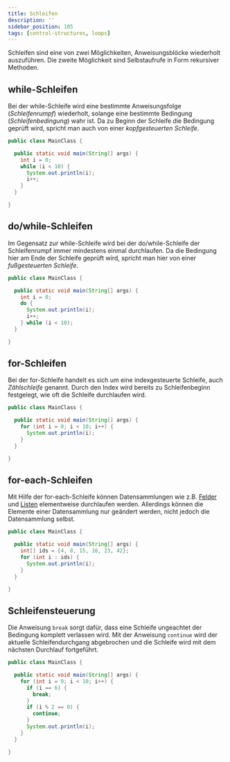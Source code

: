 ```yaml
---
title: Schleifen
description: ''
sidebar_position: 105
tags: [control-structures, loops]
---
```


Schleifen sind eine von zwei Möglichkeiten, Anweisungsblöcke wiederholt
auszuführen. Die zweite Möglichkeit sind Selbstaufrufe in Form rekursiver
Methoden.

## while-Schleifen

Bei der while-Schleife wird eine bestimmte Anweisungsfolge (_Schleifenrumpf_)
wiederholt, solange eine bestimmte Bedingung (_Schleifenbedingung_) wahr ist. Da
zu Beginn der Schleife die Bedingung geprüft wird, spricht man auch von einer
_kopfgesteuerten Schleife_.

```java title="MainClass.java" showLineNumbers
public class MainClass {

  public static void main(String[] args) {
    int i = 0;
    while (i < 10) {
      System.out.println(i);
      i++;
    }
  }

}
```

## do/while-Schleifen

Im Gegensatz zur while-Schleife wird bei der do/while-Schleife der
Schleifenrumpf immer mindestens einmal durchlaufen. Da die Bedingung hier am
Ende der Schleife geprüft wird, spricht man hier von einer _fußgesteuerten
Schleife_.

```java title="MainClass.java" showLineNumbers
public class MainClass {

  public static void main(String[] args) {
    int i = 0;
    do {
      System.out.println(i);
      i++;
    } while (i < 10);
  }

}
```

## for-Schleifen

Bei der for-Schleife handelt es sich um eine indexgesteuerte Schleife, auch
_Zählschleife_ genannt. Durch den Index wird bereits zu Schleifenbeginn
festgelegt, wie oft die Schleife durchlaufen wird.

```java title="MainClass.java" showLineNumbers
public class MainClass {

  public static void main(String[] args) {
    for (int i = 0; i < 10; i++) {
      System.out.println(i);
    }
  }

}
```

## for-each-Schleifen

Mit Hilfe der for-each-Schleife können Datensammlungen wie z.B.
[Felder](../arrays) und [Listen](../lists) elementweise durchlaufen werden.
Allerdings können die Elemente einer Datensammlung nur geändert werden, nicht
jedoch die Datensammlung selbst.

```java title="MainClass.java" showLineNumbers
public class MainClass {

  public static void main(String[] args) {
    int[] ids = {4, 8, 15, 16, 23, 42};
    for (int i : ids) {
      System.out.println(i);
    }
  }

}
```

## Schleifensteuerung

Die Anweisung `break` sorgt dafür, dass eine Schleife ungeachtet der Bedingung
komplett verlassen wird. Mit der Anweisung `continue` wird der aktuelle
Schleifendurchgang abgebrochen und die Schleife wird mit dem nächsten Durchlauf
fortgeführt.

```java title="MainClass.java" showLineNumbers
public class MainClass {

  public static void main(String[] args) {
    for (int i = 0; i < 10; i++) {
      if (i == 6) {
        break;
      }
      if (i % 2 == 0) {
        continue;
      }
      System.out.println(i);
    }
  }

}
```
